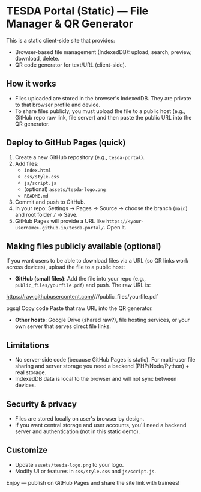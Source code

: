 # TESDA Portal (Static) — File Manager & QR Generator

This is a static client-side site that provides:
- Browser-based file management (IndexedDB): upload, search, preview, download, delete.
- QR code generator for text/URL (client-side).

## How it works
- Files uploaded are stored in the browser's IndexedDB. They are private to that browser profile and device.
- To share files publicly, you must upload the file to a public host (e.g., GitHub repo raw link, file server) and then paste the public URL into the QR generator.

## Deploy to GitHub Pages (quick)
1. Create a new GitHub repository (e.g., `tesda-portal`).
2. Add files:
   - `index.html`
   - `css/style.css`
   - `js/script.js`
   - (optional) `assets/tesda-logo.png`
   - `README.md`
3. Commit and push to GitHub.
4. In your repo: Settings → Pages → Source → choose the branch (`main`) and root folder `/` → Save.
5. GitHub Pages will provide a URL like `https://<your-username>.github.io/tesda-portal/`. Open it.

## Making files publicly available (optional)
If you want users to be able to download files via a URL (so QR links work across devices), upload the file to a public host:
- **GitHub (small files)**: Add the file into your repo (e.g., `public_files/yourfile.pdf`) and push. The raw URL is:

https://raw.githubusercontent.com/<username>/<repo>/<branch>/public_files/yourfile.pdf

pgsql
Copy code
Paste that raw URL into the QR generator.
- **Other hosts**: Google Drive (shared raw?), file hosting services, or your own server that serves direct file links.

## Limitations
- No server-side code (because GitHub Pages is static). For multi-user file sharing and server storage you need a backend (PHP/Node/Python) + real storage.
- IndexedDB data is local to the browser and will not sync between devices.

## Security & privacy
- Files are stored locally on user's browser by design.
- If you want central storage and user accounts, you'll need a backend server and authentication (not in this static demo).

## Customize
- Update `assets/tesda-logo.png` to your logo.
- Modify UI or features in `css/style.css` and `js/script.js`.

Enjoy — publish on GitHub Pages and share the site link with trainees!

